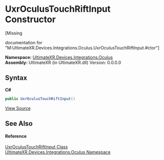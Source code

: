 # UxrOculusTouchRiftInput Constructor 
 

\[Missing <summary> documentation for "M:UltimateXR.Devices.Integrations.Oculus.UxrOculusTouchRiftInput.#ctor"\]

**Namespace:**&nbsp;<a href="N_UltimateXR_Devices_Integrations_Oculus">UltimateXR.Devices.Integrations.Oculus</a><br />**Assembly:**&nbsp;UltimateXR (in UltimateXR.dll) Version: 0.0.0.0

## Syntax

**C#**<br />
``` C#
public UxrOculusTouchRiftInput()
```

<a href="UltimateXR/Scripts/Devices/Integrations/Oculus/UxrOculusTouchRiftInput.cs" rel="noopener noreferrer" title="View the source code">View Source</a><br />

## See Also


#### Reference
<a href="T_UltimateXR_Devices_Integrations_Oculus_UxrOculusTouchRiftInput">UxrOculusTouchRiftInput Class</a><br /><a href="N_UltimateXR_Devices_Integrations_Oculus">UltimateXR.Devices.Integrations.Oculus Namespace</a><br />